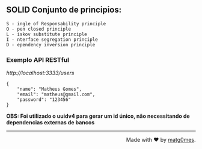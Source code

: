 
## SOLID Conjunto de principios:

```
S - ingle of Responsability principle
O - pen closed principle
L - iskov substitute principle
I - nterface segregation principle
D - ependency inversion principle
```

### Exemplo API RESTful

_http://localhost:3333/users_

```
{
	"name": "Matheus Gomes",
	"email": "matheus@gmail.com",
	"password": "123456"
}
```

**OBS: Foi utilizado o uuidv4 para gerar um id único, não necessitando de dependencias externas de bancos**

<hr />

<p  align="right">Made with ❤️ by <a href="https://github.com/matg0mes">matg0mes</a>.</p>
